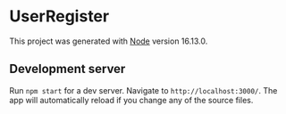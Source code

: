 # UserRegister

This project was generated with [Node](https://github.com/nodejs/node.git) version 16.13.0.

## Development server

Run `npm start` for a dev server. Navigate to `http://localhost:3000/`. The app will automatically reload if you change any of the source files.
